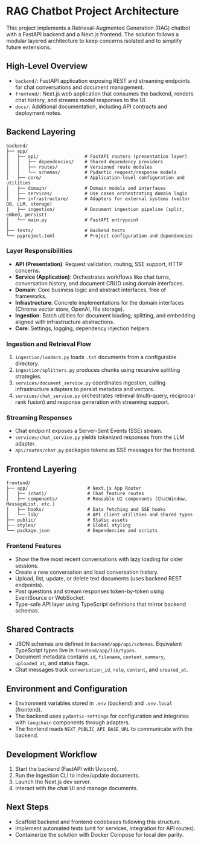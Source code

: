 # RAG Chatbot Project Architecture

This project implements a Retrieval-Augmented Generation (RAG) chatbot with a FastAPI backend and a Next.js frontend. The solution follows a modular layered architecture to keep concerns isolated and to simplify future extensions.

## High-Level Overview

- `backend/`: FastAPI application exposing REST and streaming endpoints for chat conversations and document management.
- `frontend/`: Next.js web application that consumes the backend, renders chat history, and streams model responses to the UI.
- `docs/`: Additional documentation, including API contracts and deployment notes.

## Backend Layering

```
backend/
├── app/
│   ├── api/                 # FastAPI routers (presentation layer)
│   │   ├── dependencies/    # Shared dependency providers
│   │   ├── routes/          # Versioned route modules
│   │   └── schemas/         # Pydantic request/response models
│   ├── core/                # Application-level configuration and utilities
│   ├── domain/              # Domain models and interfaces
│   ├── services/            # Use cases orchestrating domain logic
│   ├── infrastructure/      # Adapters for external systems (vector DB, LLM, storage)
│   ├── ingestion/           # Document ingestion pipeline (split, embed, persist)
│   └── main.py              # FastAPI entrypoint
│
├── tests/                   # Backend tests
└── pyproject.toml           # Project configuration and dependencies
```

### Layer Responsibilities

- **API (Presentation)**: Request validation, routing, SSE support, HTTP concerns.
- **Service (Application)**: Orchestrates workflows like chat turns, conversation history, and document CRUD using domain interfaces.
- **Domain**: Core business logic and abstract interfaces, free of frameworks.
- **Infrastructure**: Concrete implementations for the domain interfaces (Chroma vector store, OpenAI, file storage).
- **Ingestion**: Batch utilities for document loading, splitting, and embedding aligned with infrastructure abstractions.
- **Core**: Settings, logging, dependency injection helpers.

### Ingestion and Retrieval Flow

1. `ingestion/loaders.py` loads `.txt` documents from a configurable directory.
2. `ingestion/splitters.py` produces chunks using recursive splitting strategies.
3. `services/document_service.py` coordinates ingestion, calling infrastructure adapters to persist metadata and vectors.
4. `services/chat_service.py` orchestrates retrieval (multi-query, reciprocal rank fusion) and response generation with streaming support.

### Streaming Responses

- Chat endpoint exposes a Server-Sent Events (SSE) stream.
- `services/chat_service.py` yields tokenized responses from the LLM adapter.
- `api/routes/chat.py` packages tokens as SSE messages for the frontend.

## Frontend Layering

```
frontend/
├── app/                      # Next.js App Router
│   ├── (chat)/               # Chat feature routes
│   ├── components/           # Reusable UI components (ChatWindow, MessageList, etc.)
│   ├── hooks/                # Data fetching and SSE hooks
│   └── lib/                  # API client utilities and shared types
├── public/                   # Static assets
├── styles/                   # Global styling
└── package.json              # Dependencies and scripts
```

### Frontend Features

- Show the five most recent conversations with lazy loading for older sessions.
- Create a new conversation and load conversation history.
- Upload, list, update, or delete text documents (uses backend REST endpoints).
- Post questions and stream responses token-by-token using EventSource or WebSocket.
- Type-safe API layer using TypeScript definitions that mirror backend schemas.

## Shared Contracts

- JSON schemas are defined in `backend/app/api/schemas`. Equivalent TypeScript types live in `frontend/app/lib/types`.
- Document metadata contains `id`, `filename`, `content_summary`, `uploaded_at`, and status flags.
- Chat messages track `conversation_id`, `role`, `content`, and `created_at`.

## Environment and Configuration

- Environment variables stored in `.env` (backend) and `.env.local` (frontend).
- The backend uses `pydantic-settings` for configuration and integrates with `langchain` components through adapters.
- The frontend reads `NEXT_PUBLIC_API_BASE_URL` to communicate with the backend.

## Development Workflow

1. Start the backend (FastAPI with Uvicorn).
2. Run the ingestion CLI to index/update documents.
3. Launch the Next.js dev server.
4. Interact with the chat UI and manage documents.

## Next Steps

- Scaffold backend and frontend codebases following this structure.
- Implement automated tests (unit for services, integration for API routes).
- Containerize the solution with Docker Compose for local dev parity.

